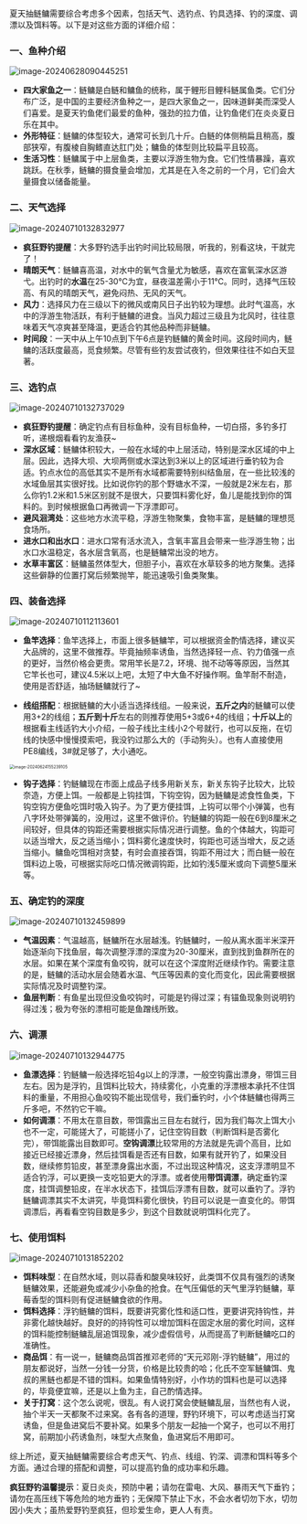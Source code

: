 夏天抽鲢鳙需要综合考虑多个因素，包括天气、选钓点、钓具选择、钓的深度、调漂以及饵料等。以下是对这些方面的详细介绍：

### 一、鱼种介绍

![image-20240628090445251](https://image.xiaoxiaofeng.site/blog/2024/07/10/xxf-20240710112137.png?xxfjava)

- **四大家鱼之一**：鲢鳙是白鲢和鳙鱼的统称，属于鲤形目鲤科鲢属鱼类。它们分布广泛，是中国的主要经济鱼种之一，是四大家鱼之一，因味道鲜美而深受人们喜爱。是夏天钓鱼佬们最爱的鱼种，强劲的拉力值，让钓鱼佬们在炎炎夏日乐在其中。
- **外形特征**：鲢鳙的体型较大，通常可长到几十斤。白鲢的体侧稍扁且稍高，腹部狭窄，有腹棱自胸鳍直达肛门处；鳙鱼的体型则比较扁平且较高。
- **生活习性**：鲢鳙属于中上层鱼类，主要以浮游生物为食。它们性情暴躁，喜欢跳跃。在秋季，鲢鳙的摄食量会增加，尤其是在入冬之前的一个月，它们会大量摄食以储备能量。

### 二、天气选择

![image-20240710132832977](https://image.xiaoxiaofeng.site/blog/2024/07/10/xxf-20240710132833.png?xxfjava)

- **疯狂野钓提醒**：大多野钓选手出钓时间比较局限，听我的，别看这块，干就完了！
- **晴朗天气**：鲢鳙喜高温，对水中的氧气含量尤为敏感，喜欢在富氧深水区游弋。出钓时的**水温**在25-30°C为宜，昼夜温差需小于11°C。同时，选择气压较高、有风的晴朗天气，避免闷热、无风的天气。
- **风力**：选择风力在三级以下的微风或南风日子出钓较为理想。此时气温高，水中的浮游生物活跃，有利于鲢鳙的进食。当风力超过三级且为北风时，往往意味着天气凉爽甚至降温，更适合钓其他品种而非鲢鳙。
- **时间段**：一天中从上午10点到下午6点是钓鲢鳙的黄金时间。这段时间内，鲢鳙的活跃度最高，觅食频繁。尽管有些钓友尝试夜钓，但效果往往不如白天显著。

### 三、选钓点

![image-20240710132737029](https://image.xiaoxiaofeng.site/blog/2024/07/10/xxf-20240710132737.png?xxfjava)

- **疯狂野钓提醒**：确定钓点有目标鱼种，没有目标鱼种，一切白搭，多钓多打听，递根烟看看钓友渔获~
- **深水区域**：鲢鳙体积较大，一般在水域的中上层活动，特别是深水区域的中上层。因此，选择大坝、大坝两侧或水深达到3米以上的区域进行垂钓较为合适。钓点水位的高低其实不是所有水域都需要特别纠结鱼层，在一些比较浅的水域鱼层其实很好找。比如说你钓的那个野塘水不深，一般就是2米左右，那么你钓1.2米和1.5米区别就不是很大，只要饵料雾化好，鱼儿是能找到你的饵料的。到时候根据鱼口再微调一下浮漂即可。
- **避风洄湾处**：这些地方水流平稳，浮游生物聚集，食物丰富，是鲢鳙的理想觅食场所。
- **进水口和出水口**：进水口常有活水流入，含氧丰富且会带来一些浮游生物；出水口水温稳定，各水层含氧高，也是鲢鳙常出没的地方。
- **水草丰富区**：鲢鳙虽然体型大，但胆子小，喜欢在水草较多的地方聚集。选择这些僻静的位置打窝后频繁抛竿，能迅速吸引鱼类聚集。

### 四、装备选择

![image-20240710112113601](https://image.xiaoxiaofeng.site/blog/2024/07/10/xxf-20240710112113.png?xxfjava)

- **鱼竿选择**：鱼竿选择上，市面上很多鲢鳙竿，可以根据资金酌情选择，建议买大品牌的，这里不做推荐。毕竟抽频率诱鱼，当然选择轻一点、钓力值强一点的更好，当然价格会更贵。常用竿长是7.2，环境、抛不动等等原因，当然其它竿长也可，建议4.5米以上吧，太短了中大鱼不好操作啊。鱼竿耐不耐造，使用是否舒适，抽场鲢鳙就行了~

- **线组搭配**：根据鲢鳙的大小适当选择线组。一般来说，**五斤之内**的鲢鳙可以使用3+2的线组；**五斤到十斤**左右的则推荐使用5+3或6+4的线组；**十斤以上**的根据看主线适钓大小介绍，一般子线比主线小2个号就行，也可以反拖，在切线的快感中慢慢摸索吧，我没钓过那么大的（手动狗头）。也有人直接使用PE8编线，3#就足够了，大小通吃。

<img src="https://image.xiaoxiaofeng.site/blog/2024/07/10/xxf-20240710103732.png?xxfjava" alt="image-20240624155239105" style="zoom: 50%;" />

- **钩子选择**：钓鲢鳙现在市面上成品子线多用新关东，新关东钩子比较大，比较奈造，方便上饵。一般都是上钩挂饵，下钩空钩，因为鲢鳙是滤食性鱼类，下钩空钩方便鱼吃饵时吸入钩子。为了更方便挂饵，上钩可以带个小弹簧，也有八字环处带弹簧的，没用过，这里不做评价。钓鲢鳙的钩距一般在6到8厘米之间较好，但具体的钩距还需要根据实际情况进行调整。鱼的个体越大，钩距可以适当增大，反之适当缩小；饵料雾化速度快时，钩距也可适当增大，反之适当缩小。鳙鱼吃饵相对贪婪，有时会直接吞饵，钩距不用过大；而白鲢一般在饵料边上吸，可根据实际吃口情况微调钩距，比如钓浅5厘米或向下调整5厘米等。

### 五、确定钓的深度

![image-20240710132459899](https://image.xiaoxiaofeng.site/blog/2024/07/10/xxf-20240710132500.png?xxfjava)

- **气温因素**：气温越高，鲢鳙所在水层越浅。钓鲢鳙时，一般从离水面半米深开始逐渐向下找鱼层，每次调整浮漂的深度为20-30厘米，直到找到鱼群所在的水层。如果在某个深度有鱼咬钩，就可以在这个深度附近继续作钓。需要注意的是，鲢鳙的活动水层会随着水温、气压等因素的变化而变化，因此需要根据实际情况及时调整钓深。
- **鱼层判断**：有鱼星出现但没鱼咬钩时，可能是钓得过深；有锚鱼现象则说明钓得过浅；极为夸张的漂相可能是鱼蹭线所致。

### 六、调漂

![image-20240710132944775](https://image.xiaoxiaofeng.site/blog/2024/07/10/xxf-20240710132944.png?xxfjava)

* **鱼漂选择**：钓鲢鳙一般选择吃铅4g以上的浮漂，一般空钩露出漂身，带饵三目左右。因为是浮钓，且饵料比较大，持续雾化，小克重的浮漂根本承托不住饵料的重量，不用担心鱼咬钩不能出现信号，我们垂钓时，小个体鲢鳙也得两三斤多吧，不然钓它干嘛。
* **如何调漂**：不用太在意目数，带饵露出三目左右就行，因为我们每次上饵大小也不一定，可能搓大了，可能搓小了，记住空钩目数（判断饵料是否雾化完），带饵能露出目数即可。**空钩调漂**比较常用的方法就是先调个高目，比如接近已经接近漂身，然后挂饵看是否还有目数，如果有就开钓了，如果没目数，继续修剪铅皮，甚至漂身露出水面，不过出现这种情况，这支浮漂明显不适合钓浮，可以更换一支吃铅更大的浮漂。或者使用**带饵调漂**，确定垂钓深度，挂饵调整铅皮，在半水状态下，挂饵后浮漂有目数，就可以垂钓了。浮钓鲢鳙调漂其实不太讲究，毕竟饵料雾化很快，钓目可以说是一直变化的。带饵调漂后，再看看空钩目数是多少，到这个目数就说明饵料化完了。

### 七、使用饵料

![image-20240710131852202](https://image.xiaoxiaofeng.site/blog/2024/07/10/xxf-20240710131852.png?xxfjava)

- **饵料味型**：在自然水域，则以蒜香和酸臭味较好，此类饵不仅具有强烈的诱聚鲢鳙效果，还能避免或减少小杂鱼的抢食。在气压偏低的天气里浮钓鲢鳙，草莓香型的饵料则有促进鲢鳙食欲的作用。
- **饵料选择**：浮钓鲢鳙的饵料，既要讲究雾化性和适口性，更要讲究持钩性，并非雾化越快越好。良好的的持钩性可以增加饵料在固定水层的雾化时间，这样的饵料能控制鲢鳙乱层追饵现象，减少虚假信号，从而提高了判断鲢鳙吃口的准确性。
- **商品饵**：有一说一，鲢鳙商品饵首推邓老师的“天元邓刚-浮钓鲢鳙”，用过的朋友都说好，当然一分钱一分货，价格是比较贵的哈；化氏不空军鲢鳙饵、鬼叔的黑鲢也都是不错的饵料。如果鱼情特别好，小作坊的饵料也是可以选择的，毕竟便宜嘛，还是以上鱼为主，自己酌情选择。
- **关于打窝**：这个怎么说呢，很乱。有人说打窝会使鲢鳙乱层，当然也有人说，抽个半天一天都聚不过来窝。各有各的道理，野钓环境下，可以考虑适当打窝诱鱼，但是鱼进窝后不要补窝。如果多个朋友一起抽一个窝子，也可以不用打窝，前期加小药诱鱼剂，味型大点聚鱼，鱼进窝后不用即可。

综上所述，夏天抽鲢鳙需要综合考虑天气、钓点、线组、钓深、调漂和饵料等多个方面。通过合理的搭配和调整，可以提高钓鱼的成功率和乐趣。



**疯狂野钓温馨提示**：夏日炎炎，预防中暑；请勿在雷电、大风、暴雨天气下垂钓；请勿在高压线下等危险的地方垂钓；无保障下禁止下水，不会水者切勿下水，切勿因小失大；虽热爱野钓至疯狂，但珍爱生命，更人人有责。

